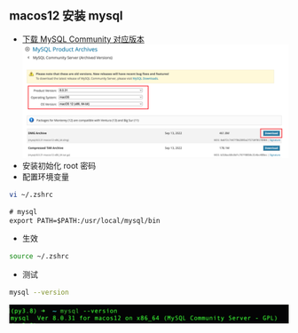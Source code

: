 ## macos12 安装 mysql

- [下载 MySQL Community 对应版本](https://downloads.mysql.com/archives/community/)
  ![alt text](image.png)
- 安装初始化 root 密码
- 配置环境变量

```sh
vi ~/.zshrc
```

```text
# mysql
export PATH=$PATH:/usr/local/mysql/bin
```

- 生效

```sh
source ~/.zshrc
```

- 测试

```sh
mysql --version
```

![alt text](image-1.png)
